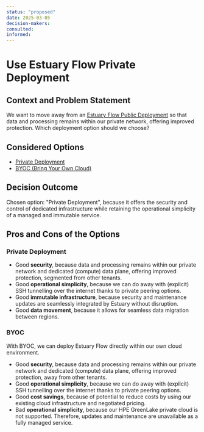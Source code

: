 ```yaml
---
status: "proposed"
date: 2025-03-05
decision-makers:
consulted:
informed:
---
```


# Use Estuary Flow Private Deployment

## Context and Problem Statement

We want to move away from an [Estuary Flow Public Deployment](https://docs.estuary.dev/getting-started/deployment-options/#public-deployment) so that data and processing remains within our private network, offering improved protection.
Which deployment option should we choose?

## Considered Options

* [Private Deployment](https://docs.estuary.dev/getting-started/deployment-options/#private-deployment)
* [BYOC (Bring Your Own Cloud)](https://docs.estuary.dev/getting-started/deployment-options/#byoc-bring-your-own-cloud)

## Decision Outcome

Chosen option: "Private Deployment", because it offers the security and control of dedicated infrastructure while retaining the operational simplicity of a managed and immutable service.

## Pros and Cons of the Options

### Private Deployment

* Good **security**, because data and processing remains within our private network and dedicated (compute) data plane, offering improved protection, segmented from other tenants.
* Good **operational simplicity**, because we can do away with (explicit) SSH tunnelling over the internet thanks to private peering options.
* Good **immutable infrastructure**, because security and maintenance updates are seamlessly integrated by Estuary without disruption.
* Good **data movement**, because it allows for seamless data migration between regions.

### BYOC

With BYOC, we can deploy Estuary Flow directly within our own cloud environment.

* Good **security**, because data and processing remains within our private network and dedicated (compute) data plane, offering improved protection, away from other tenants.
* Good **operational simplicity**, because we can do away with (explicit) SSH tunnelling over the internet thanks to private peering options.
* Good **cost savings**, because of potential to reduce costs by using our existing cloud infrastructure and negotiated pricing.
* Bad **operational simplicity**, because our HPE GreenLake private cloud is not supported. Therefore, updates and maintenance are unavailable as a fully managed service.
